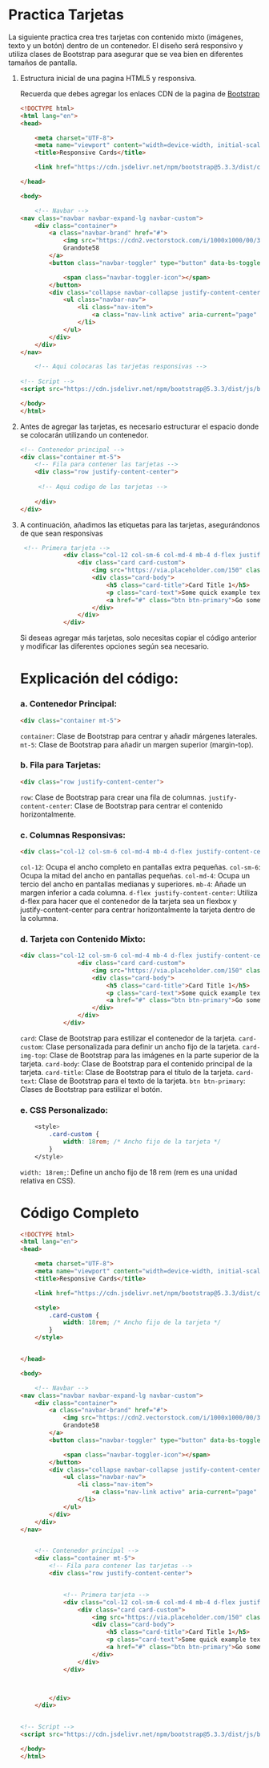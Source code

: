 # **Practica Tarjetas**

La siguiente practica crea tres tarjetas con contenido mixto (imágenes, texto y un botón) dentro de un contenedor. El diseño será responsivo y utiliza clases de Bootstrap para asegurar que se vea bien en diferentes tamaños de pantalla.

1. Estructura inicial de una pagina HTML5 y responsiva.

   Recuerda que debes agregar los enlaces CDN de la pagina de [Bootstrap](https://getbootstrap.com/)

   

   ```html
   <!DOCTYPE html>
   <html lang="en">
   <head>
   
       <meta charset="UTF-8">
       <meta name="viewport" content="width=device-width, initial-scale=1.0">
       <title>Responsive Cards</title>
   
       <link href="https://cdn.jsdelivr.net/npm/bootstrap@5.3.3/dist/css/bootstrap.min.css" rel="stylesheet" integrity="sha384-QWTKZyjpPEjISv5WaRU9OFeRpok6YctnYmDr5pNlyT2bRjXh0JMhjY6hW+ALEwIH" crossorigin="anonymous">
   
   </head>
   
   <body>
   
       <!-- Navbar -->
   <nav class="navbar navbar-expand-lg navbar-custom">
       <div class="container">
           <a class="navbar-brand" href="#">
               <img src="https://cdn2.vectorstock.com/i/1000x1000/00/31/menu-restaurant-cover-icon-vector-10440031.jpg" alt="" width="30" height="30">
               Grandote58
           </a>
           <button class="navbar-toggler" type="button" data-bs-toggle="collapse" data-bs-target="#navbarNav" aria-controls="navbarNav" aria-expanded="false" aria-label="Toggle navigation">
   
               <span class="navbar-toggler-icon"></span>
           </button>
           <div class="collapse navbar-collapse justify-content-center" id="navbarNav">
               <ul class="navbar-nav">
                   <li class="nav-item">
                       <a class="nav-link active" aria-current="page" href="#">Home</a>
                   </li>
               </ul>
           </div>
       </div>
   </nav>
   
       <!-- Aqui colocaras las tarjetas responsivas -->
       
   <!-- Script -->
   <script src="https://cdn.jsdelivr.net/npm/bootstrap@5.3.3/dist/js/bootstrap.bundle.min.js" integrity="sha384-YvpcrYf0tY3lHB60NNkmXc5s9fDVZLESaAA55NDzOxhy9GkcIdslK1eN7N6jIeHz" crossorigin="anonymous"></script>
   
   </body>
   </html>
   ```

2. Antes de agregar las tarjetas, es necesario estructurar el espacio donde se colocarán utilizando un contenedor. 

   ```html
   <!-- Contenedor principal -->
   <div class="container mt-5">
       <!-- Fila para contener las tarjetas -->
       <div class="row justify-content-center">
       
        <!-- Aqui codigo de las tarjetas -->
           
       </div>
   </div>
   ```

3. A continuación, añadimos las etiquetas para las tarjetas, asegurándonos de que sean responsivas

   ```html
    <!-- Primera tarjeta -->
               <div class="col-12 col-sm-6 col-md-4 mb-4 d-flex justify-content-center">
                   <div class="card card-custom">
                       <img src="https://via.placeholder.com/150" class="card-img-top" alt="Card Image 1">
                       <div class="card-body">
                           <h5 class="card-title">Card Title 1</h5>
                           <p class="card-text">Some quick example text to build on the card title and make up the bulk of the card's content.</p>
                           <a href="#" class="btn btn-primary">Go somewhere</a>
                       </div>
                   </div>
               </div>
   ```

   Si deseas agregar más tarjetas, solo necesitas copiar el código anterior y modificar las diferentes opciones según sea necesario.

   # **Explicación del código:**

   ### a. Contenedor Principal:

   ```html
   <div class="container mt-5">
   ```

   `container`: Clase de Bootstrap para centrar y añadir márgenes laterales.
   `mt-5`: Clase de Bootstrap para añadir un margen superior (margin-top).

   

   ### b. Fila para Tarjetas:

   ```html
   <div class="row justify-content-center">
   ```

   `row`: Clase de Bootstrap para crear una fila de columnas.
   `justify-content-center`: Clase de Bootstrap para centrar el contenido horizontalmente.

   

   ### c. Columnas Responsivas:

   ```html
   <div class="col-12 col-sm-6 col-md-4 mb-4 d-flex justify-content-center">
   ```

   `col-12`: Ocupa el ancho completo en pantallas extra pequeñas.
   `col-sm-6`: Ocupa la mitad del ancho en pantallas pequeñas.
   `col-md-4`: Ocupa un tercio del ancho en pantallas medianas y superiores.
   `mb-4`: Añade un margen inferior a cada columna.
   `d-flex justify-content-center`: Utiliza d-flex para hacer que el contenedor de la tarjeta sea un flexbox y justify-content-center para centrar horizontalmente la tarjeta dentro de la columna.

   ### d. Tarjeta con Contenido Mixto:

   ```html
   <div class="col-12 col-sm-6 col-md-4 mb-4 d-flex justify-content-center">
                   <div class="card card-custom">
                       <img src="https://via.placeholder.com/150" class="card-img-top" alt="Card Image 1">
                       <div class="card-body">
                           <h5 class="card-title">Card Title 1</h5>
                           <p class="card-text">Some quick example text to build on the card title and make up the bulk of the card's content.</p>
                           <a href="#" class="btn btn-primary">Go somewhere</a>
                       </div>
                   </div>
               </div>
   ```

   `card`: Clase de Bootstrap para estilizar el contenedor de la tarjeta.
   `card-custom`: Clase personalizada para definir un ancho fijo de la tarjeta.
   `card-img-top`: Clase de Bootstrap para las imágenes en la parte superior de la tarjeta.
   `card-body`: Clase de Bootstrap para el contenido principal de la tarjeta.
   `card-title`: Clase de Bootstrap para el título de la tarjeta.
   `card-text`: Clase de Bootstrap para el texto de la tarjeta.
   `btn btn-primary`: Clases de Bootstrap para estilizar el botón.

   

   ### e. CSS Personalizado:

   ```css
       <style>
           .card-custom {
               width: 18rem; /* Ancho fijo de la tarjeta */
           }
       </style>
   ```

   `width: 18rem;`: Define un ancho fijo de 18 rem (rem es una unidad relativa en CSS).

   # **Código Completo**

   ```html
   <!DOCTYPE html>
   <html lang="en">
   <head>
   
       <meta charset="UTF-8">
       <meta name="viewport" content="width=device-width, initial-scale=1.0">
       <title>Responsive Cards</title>
   
       <link href="https://cdn.jsdelivr.net/npm/bootstrap@5.3.3/dist/css/bootstrap.min.css" rel="stylesheet" integrity="sha384-QWTKZyjpPEjISv5WaRU9OFeRpok6YctnYmDr5pNlyT2bRjXh0JMhjY6hW+ALEwIH" crossorigin="anonymous">
   
       <style>
           .card-custom {
               width: 18rem; /* Ancho fijo de la tarjeta */
           }
       </style>
   
   
   </head>
   
   <body>
   
       <!-- Navbar -->
   <nav class="navbar navbar-expand-lg navbar-custom">
       <div class="container">
           <a class="navbar-brand" href="#">
               <img src="https://cdn2.vectorstock.com/i/1000x1000/00/31/menu-restaurant-cover-icon-vector-10440031.jpg" alt="" width="30" height="30">
               Grandote58
           </a>
           <button class="navbar-toggler" type="button" data-bs-toggle="collapse" data-bs-target="#navbarNav" aria-controls="navbarNav" aria-expanded="false" aria-label="Toggle navigation">
   
               <span class="navbar-toggler-icon"></span>
           </button>
           <div class="collapse navbar-collapse justify-content-center" id="navbarNav">
               <ul class="navbar-nav">
                   <li class="nav-item">
                       <a class="nav-link active" aria-current="page" href="#">Home</a>
                   </li>
               </ul>
           </div>
       </div>
   </nav>
   
   
       <!-- Contenedor principal -->
       <div class="container mt-5">
           <!-- Fila para contener las tarjetas -->
           <div class="row justify-content-center">
   
   
               <!-- Primera tarjeta -->
               <div class="col-12 col-sm-6 col-md-4 mb-4 d-flex justify-content-center">
                   <div class="card card-custom">
                       <img src="https://via.placeholder.com/150" class="card-img-top" alt="Card Image 1">
                       <div class="card-body">
                           <h5 class="card-title">Card Title 1</h5>
                           <p class="card-text">Some quick example text to build on the card title and make up the bulk of the card's content.</p>
                           <a href="#" class="btn btn-primary">Go somewhere</a>
                       </div>
                   </div>
               </div>
   
   
   
           </div>
       </div>
   
   
   <!-- Script -->
   <script src="https://cdn.jsdelivr.net/npm/bootstrap@5.3.3/dist/js/bootstrap.bundle.min.js" integrity="sha384-YvpcrYf0tY3lHB60NNkmXc5s9fDVZLESaAA55NDzOxhy9GkcIdslK1eN7N6jIeHz" crossorigin="anonymous"></script>
   
   </body>
   </html>
   ```

   



